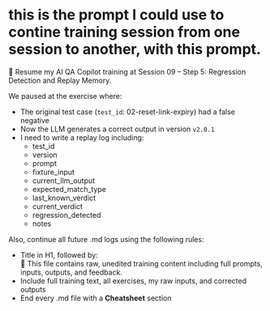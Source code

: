 # this is the prompt I could use to contine training session from one session to another, with this prompt.

🧠 Resume my AI QA Copilot training at Session 09 – Step 5: Regression Detection and Replay Memory.

We paused at the exercise where:
- The original test case (`test_id`: 02-reset-link-expiry) had a false negative
- Now the LLM generates a correct output in version `v2.0.1`
- I need to write a replay log including:
  - test_id
  - version
  - prompt
  - fixture_input
  - current_llm_output
  - expected_match_type
  - last_known_verdict
  - current_verdict
  - regression_detected
  - notes

Also, continue all future .md logs using the following rules:
- Title in H1, followed by:  
  📌 This file contains raw, unedited training content including full prompts, inputs, outputs, and feedback.
- Include full training text, all exercises, my raw inputs, and corrected outputs
- End every .md file with a **Cheatsheet** section
